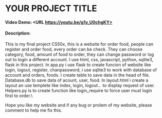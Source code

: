 # YOUR PROJECT TITLE
#### Video Demo:  <URL https://youtu.be/g1v_U0chgKY>
#### Description:

This is my final project CS50x, this is a website for order food, people can register and order food, every order can be check. They can choose category, food, amount of food to order, they can change password or log out to login a different account.
I use html, css, javascript, python, sqlite3, flask in this project.
In app.py i use flask to create funcion of website like login, logout, register, chanpassword, i use sqlite3 to work with database of account and orders, foods. I create table to save data in the head of file. 
Database.db to save data of acount, user, food.
In layout.html i create a layout an use templete like index, login, logout... to display request of user.
Helpers.py is to create function like login_require to force user must login first to order.\

Hope you like my website and if any bug or prolem of my website, please comment to help me fix this.